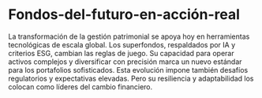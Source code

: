 # Fondos-del-futuro-en-acción-real
La transformación de la gestión patrimonial se apoya hoy en herramientas tecnológicas de escala global. Los superfondos, respaldados por IA y criterios ESG, cambian las reglas de juego.
Su capacidad para operar activos complejos y diversificar con precisión marca un nuevo estándar para los portafolios sofisticados.
Esta evolución impone también desafíos regulatorios y expectativas elevadas. Pero su resiliencia y adaptabilidad los colocan como líderes del cambio financiero.
